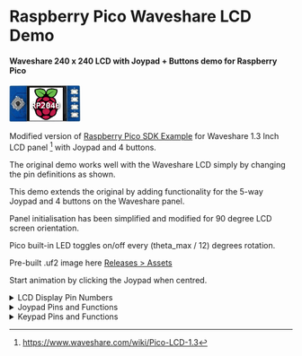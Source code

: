 # Raspberry Pico Waveshare LCD Demo
#### Waveshare 240 x 240 LCD with Joypad + Buttons demo for Raspberry Pico

<img src="Graphics/Pico-LCD-RP2040.png" alt="Waveshare LCD" title="Waveshare LCD" width="25%" height="25%">

Modified version of [Raspberry Pico SDK Example](https://github.com/raspberrypi/pico-examples/tree/master/pio/st7789_lcd) for
Waveshare 1.3 Inch LCD panel [^1] with Joypad and 4 buttons.

The original demo works well with the Waveshare LCD simply by changing the pin definitions as shown.

This demo extends the original by adding functionality for the 5-way Joypad and 4 buttons on the Waveshare panel.

Panel initialisation has been simplified and modified for 90 degree LCD screen orientation.

Pico built-in LED toggles on/off every (theta_max / 12) degrees rotation.

Pre-built .uf2 image here [Releases > Assets](https://github.com/Serialcomms/Raspberry-Pico-Waveshare-LCD-Demo/releases/tag/Pico)

Start animation by clicking the Joypad when centred.

<details><summary>LCD Display Pin Numbers</summary>
<p>
  
| Function   | Original Demo Pin | Waveshare Panel Pin | 
|------------|:-----------------:| :------------------:|
| `DC`       |        3          |         8           |
| `CS`       |        2          |         9           |
| `CLK`      |        1          |         10          |
| `DIN`      |        0          |         11          |
| `RESET`    |        4          |         12          |
| `BL`       |        5          |         13          |

</p>
</details>

<details><summary>Joypad Pins and Functions</summary>
<p>

| Pin | Joypad     | Function              |
|:---:|------------|-----------------------|
|  2  | `UP`       |  Static Image - Up    |
| 18  | `DOWN`     |  Static Image - Down  |
| 16  | `LEFT`     |  Static Image - Left  |
| 20  | `RIGHT`    |  Static Image - Right |
|  3  | `CENTRE`   |  (Re)Start Animation  | 

</p>
</details>

<details><summary>Keypad Pins and Functions</summary>
<p>

| Pin | Keypad     | Function              |
|:---:|:----------:|-----------------------|
| 15  | `A`        | Speed up / slow down  |
| 17  | `B`        | Slow down / speed up  |
| 19  | `X`        | Stop Animation        |
| 21  | `Y`        | Animation Direction   |

</p>
</details>

[^1]:https://www.waveshare.com/wiki/Pico-LCD-1.3



